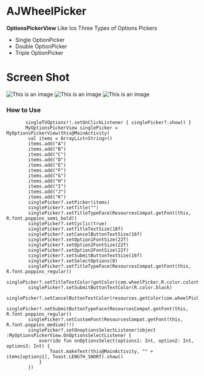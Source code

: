 # AJWheelPicker
**OptionsPickerView** Like Ios Three Types of Options Pickers

- Single OptionPicker
- Double OptionPicker
- Triple OptionPicker
# Screen Shot
![This is an image](https://s4.aconvert.com/convert/p3r68-cdx67/ayic2-yb8ka.jpg)
![This is an image](https://s4.aconvert.com/convert/p3r68-cdx67/a3agx-3tnyn.jpg)
![This is an image](https://s4.aconvert.com/convert/p3r68-cdx67/aicii-57905.jpg)

### How to Use
~~~  singleTVOptions:TextView = findViewById<View>(R.id.tvsingleOptions) as TextView 
       singleTVOptions!!.setOnClickListener { singlePicker?.show() }
       MyOptionsPickerView singlePicker = MyOptionsPickerView(this@MainActivity)
        val items = ArrayList<String>()
        items.add("A")
        items.add("B")
        items.add("C")
        items.add("D")
        items.add("E")
        items.add("F")
        items.add("G")
        items.add("H")
        items.add("I")
        items.add("J")
        items.add("K")
        singlePicker?.setPicker(items)
        singlePicker?.setTitle("")
        singlePicker?.setTitleTypeFace(ResourcesCompat.getFont(this, R.font.poppins_semi_bold))
        singlePicker?.setCyclic(true)
        singlePicker?.setTitleTextSize(18f)
        singlePicker?.setCancelButtonTextSize(16f)
        singlePicker?.setOption1FontSize(22f)
        singlePicker?.setOption2FontSize(22f)
        singlePicker?.setOption2FontSize(22f)
        singlePicker?.setSubmitButtonTextSize(16f)
        singlePicker?.setSelectOptions(0)
        singlePicker?.setTitleTypeFace(ResourcesCompat.getFont(this, R.font.poppins_regular))
        singlePicker?.setTitleTextColor(getColor(com.wheelPicker.R.color.colorBlue))
        singlePicker?.setSubmitButtonTextColor(R.color.black)
        singlePicker?.setCancelButtonTextColor(resources.getColor(com.wheelPicker.R.color.colorBlue))
        singlePicker?.setSubmitButtonTypeFace(ResourcesCompat.getFont(this, R.font.poppins_regular))
        singlePicker?.setCustomFont(ResourcesCompat.getFont(this, R.font.poppins_medium)!!)
        singlePicker?.setOnoptionsSelectListener(object :MyOptionsPickerView.OnOptionsSelectListener {
            override fun onOptionsSelect(options1: Int, option2: Int, options3: Int) {
                Toast.makeText(this@MainActivity, "" + items[options1], Toast.LENGTH_SHORT).show()
            }
        })
  
  ~~~
